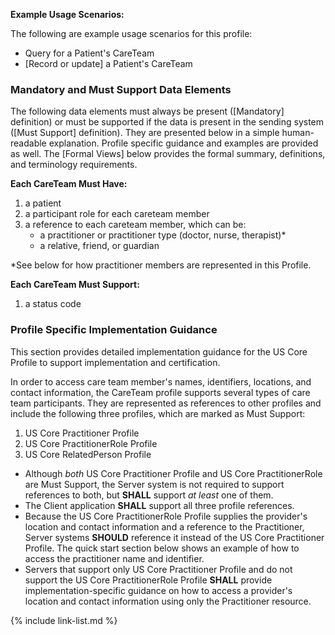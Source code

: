 
**Example Usage Scenarios:**

The following are example usage scenarios for this profile:

-   Query for a Patient's CareTeam
-   [Record or update] a Patient's CareTeam

### Mandatory and Must Support Data Elements

The following data elements must always be present ([Mandatory] definition) or must be supported if the data is present in the sending system ([Must Support] definition). They are presented below in a simple human-readable explanation. Profile specific guidance and examples are provided as well. The [Formal Views] below provides the formal summary, definitions, and terminology requirements.  

**Each CareTeam Must Have:**

1. a patient
1. a participant role for each careteam member
1. a reference to each careteam member, which can be:
    -   a practitioner or practitioner type (doctor, nurse, therapist)*
    -   a relative, friend, or guardian

*See below for how practitioner members are represented in this Profile.

**Each CareTeam Must Support:**

1. a status code

### Profile Specific Implementation Guidance

This section provides detailed implementation guidance for the US Core Profile to support implementation and certification.

In order to access care team member's names, identifiers, locations, and contact information, the CareTeam profile supports several types of care team participants. They are represented as references to other profiles and include the following three profiles, which are marked as Must Support:
  1. US Core Practitioner Profile
  1. US Core PractitionerRole Profile
  2. US Core RelatedPerson Profile

  * Although *both* US Core Practitioner Profile and US Core PractitionerRole are Must Support, the Server system is not required to support references to both, but **SHALL** support *at least* one of them.
  * The Client application **SHALL** support all three profile references.
  * Because the US Core PractitionerRole Profile supplies the provider's location and contact information and a reference to the Practitioner, Server systems **SHOULD** reference it instead of the US Core Practitioner Profile. The quick start section below shows an example of how to access the practitioner name and identifier.
  * Servers that support only US Core Practitioner Profile and do not support the US Core PractitionerRole Profile **SHALL** provide implementation-specific guidance on how to access a provider's location and contact information using only the Practitioner resource.

{% include link-list.md %}
